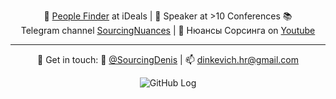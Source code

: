 <div align="center">
<p aling="left">
🔎 <a href="https://www.linkedin.com/in/sourcingdenis/">People Finder</a> at iDeals | 🎤 Speaker at >10 Conferences 📚 </br> Telegram channel <a href="t.me/sourcingnuances">SourcingNuances</a> | 👀 Нюансы Сорсинга on <a href="https://www.youtube.com/channel/UCpZXjGpN3CwjSY8vS4cvyrw">Youtube</a> 
<hr>
💬 Get in touch: 📲 <a href="t.me/sourcingdenis">@SourcingDenis</a> | 📫 <a href="mailto:dinkevich.hr@gmail.com">dinkevich.hr@gmail.com</a>
</p>

![GitHub Log](https://data.whicdn.com/images/330882659/original.gif)
</div>

